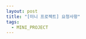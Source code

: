 ```yaml
---
layout: post
title: "[미니 프로젝트] 요청사항"
tags:
  - MINI_PROJECT
---
```

[](./rollup-2025-01.firstHalf.html)